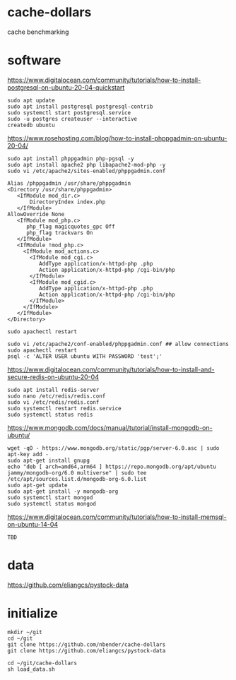 # cache-dollars
cache benchmarking

# software

https://www.digitalocean.com/community/tutorials/how-to-install-postgresql-on-ubuntu-20-04-quickstart

    sudo apt update
    sudo apt install postgresql postgresql-contrib
    sudo systemctl start postgresql.service
    sudo -u postgres createuser --interactive
    createdb ubuntu

https://www.rosehosting.com/blog/how-to-install-phppgadmin-on-ubuntu-20-04/

    sudo apt install phppgadmin php-pgsql -y
    sudo apt install apache2 php libapache2-mod-php -y
    sudo vi /etc/apache2/sites-enabled/phppgadmin.conf
    
    Alias /phppgadmin /usr/share/phppgadmin
    <Directory /usr/share/phppgadmin>
       <IfModule mod_dir.c>
           DirectoryIndex index.php
       </IfModule>
    AllowOverride None
       <IfModule mod_php.c>
          php_flag magicquotes_gpc Off
          php_flag trackvars On
       </IfModule>
       <IfModule !mod_php.c>
         <IfModule mod_actions.c>
           <IfModule mod_cgi.c>
              AddType application/x-httpd-php .php
              Action application/x-httpd-php /cgi-bin/php
           </IfModule>
           <IfModule mod_cgid.c>
              AddType application/x-httpd-php .php
              Action application/x-httpd-php /cgi-bin/php
           </IfModule>
         </IfModule>
       </IfModule>
    </Directory>
    
    sudo apachectl restart

    sudo vi /etc/apache2/conf-enabled/phppgadmin.conf ## allow connections
    sudo apachectl restart
    psql -c 'ALTER USER ubuntu WITH PASSWORD 'test';'


https://www.digitalocean.com/community/tutorials/how-to-install-and-secure-redis-on-ubuntu-20-04

    sudo apt install redis-server
    sudo nano /etc/redis/redis.conf
    sudo vi /etc/redis/redis.conf
    sudo systemctl restart redis.service
    sudo systemctl status redis

https://www.mongodb.com/docs/manual/tutorial/install-mongodb-on-ubuntu/

    wget -qO - https://www.mongodb.org/static/pgp/server-6.0.asc | sudo apt-key add -
    sudo apt-get install gnupg
    echo "deb [ arch=amd64,arm64 ] https://repo.mongodb.org/apt/ubuntu jammy/mongodb-org/6.0 multiverse" | sudo tee /etc/apt/sources.list.d/mongodb-org-6.0.list
    sudo apt-get update
    sudo apt-get install -y mongodb-org
    sudo systemctl start mongod
    sudo systemctl status mongod

https://www.digitalocean.com/community/tutorials/how-to-install-memsql-on-ubuntu-14-04

    TBD

# data

https://github.com/eliangcs/pystock-data

# initialize

    mkdir ~/git
    cd ~/git
    git clone https://github.com/nbender/cache-dollars
    git clone https://github.com/eliangcs/pystock-data

    cd ~/git/cache-dollars
    sh load_data.sh
